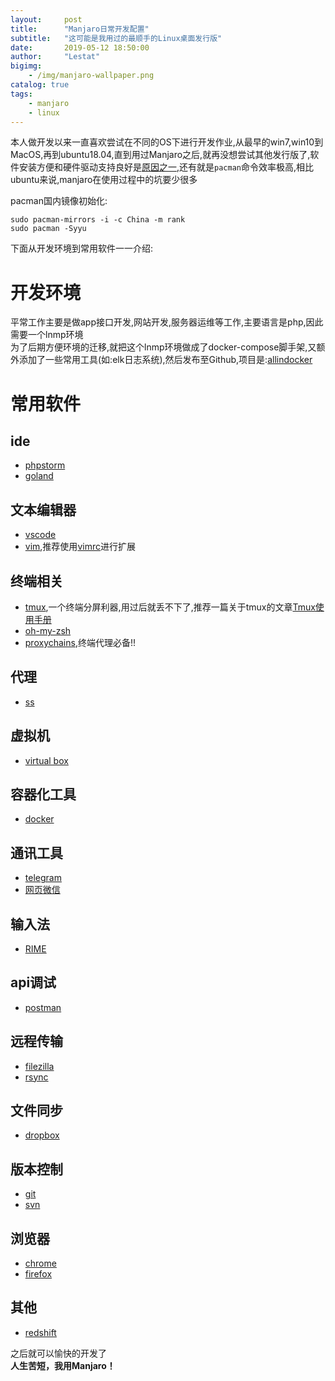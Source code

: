 ```yaml
---
layout:     post
title:      "Manjaro日常开发配置"
subtitle:   "这可能是我用过的最顺手的Linux桌面发行版"
date:       2019-05-12 18:50:00
author:     "Lestat"
bigimg:
    - /img/manjaro-wallpaper.png
catalog: true
tags:
    - manjaro
    - linux
---
```


本人做开发以来一直喜欢尝试在不同的OS下进行开发作业,从最早的win7,win10到MacOS,再到ubuntu18.04,直到用过Manjaro之后,就再没想尝试其他发行版了,软件安装方便和硬件驱动支持良好是[原因之一](https://www.lulinux.com/archives/2787),还有就是`pacman`命令效率极高,相比ubuntu来说,manjaro在使用过程中的坑要少很多  

pacman国内镜像初始化:  

```shell
sudo pacman-mirrors -i -c China -m rank
sudo pacman -Syyu
```

下面从开发环境到常用软件一一介绍:  

# 开发环境

平常工作主要是做app接口开发,网站开发,服务器运维等工作,主要语言是php,因此需要一个lnmp环境  
为了后期方便环境的迁移,就把这个lnmp环境做成了docker-compose脚手架,又额外添加了一些常用工具(如:elk日志系统),然后发布至Github,项目是:[allindocker](https://github.com/lestat220255/allindocker)

# 常用软件

## ide
- [phpstorm](https://en.wikipedia.org/wiki/PhpStorm)
- [goland](https://www.jetbrains.com/go/)

## 文本编辑器
- [vscode](https://zh.wikipedia.org/wiki/Visual_Studio_Code)
- [vim](https://zh.wikipedia.org/zh-hans/Vim),推荐使用[vimrc](https://github.com/amix/vimrc)进行扩展

## 终端相关
- [tmux](https://github.com/tmux/tmux),一个终端分屏利器,用过后就丢不下了,推荐一篇关于tmux的文章[Tmux使用手册](http://louiszhai.github.io/2017/09/30/tmux/)
- [oh-my-zsh](https://github.com/robbyrussell/oh-my-zsh)
- [proxychains](https://github.com/haad/proxychains),终端代理必备!!

## 代理
- [ss](https://github.com/shadowsocks/shadowsocks-qt5)

## 虚拟机
- [virtual box](https://zh.wikipedia.org/wiki/VirtualBox)

## 容器化工具
- [docker](https://zh.wikipedia.org/zh/Docker)

## 通讯工具
- [telegram](https://zh.wikipedia.org/zh/Telegram)
- [网页微信](https://wx.qq.com/)

## 输入法
- [RIME](https://rime.im/)

## api调试
- [postman](https://www.getpostman.com/)

## 远程传输
- [filezilla](https://zh.wikipedia.org/zh-hans/FileZilla)
- [rsync](https://zh.wikipedia.org/zh/Rsync)

## 文件同步
- [dropbox](https://zh.wikipedia.org/zh-hans/Dropbox)

## 版本控制
- [git](https://zh.wikipedia.org/zh-hans/Git)
- [svn](https://zh.wikipedia.org/zh-hans/Subversion)

## 浏览器
- [chrome](https://en.wikipedia.org/wiki/Google_Chrome)
- [firefox](https://zh.wikipedia.org/zh/Firefox)

## 其他
- [redshift](https://wiki.archlinux.org/index.php/Redshift)

之后就可以愉快的开发了  
**人生苦短，我用Manjaro！**
